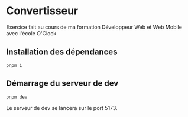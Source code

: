 # Convertisseur

Exercice fait au cours de ma formation Développeur Web et Web Mobile avec l'école O'Clock

## Installation des dépendances

``` pnpm i ```


## Démarrage du serveur de dev

``` pnpm dev ```

Le serveur de dev se lancera sur le port 5173.
